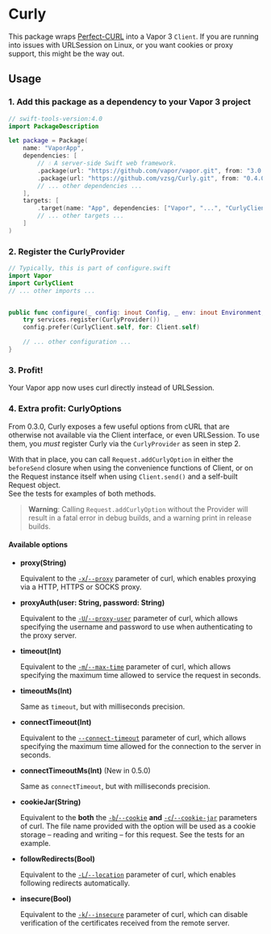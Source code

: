 # Curly

This package wraps [Perfect-CURL](https://github.com/PerfectlySoft/Perfect-CURL) into a Vapor 3 `Client`. If you are running into issues with URLSession on Linux, or you want cookies or proxy support, this might be the way out.

## Usage

### 1. Add this package as a dependency to your Vapor 3 project

```swift
// swift-tools-version:4.0
import PackageDescription

let package = Package(
    name: "VaporApp",
    dependencies: [
        // 💧 A server-side Swift web framework.
        .package(url: "https://github.com/vapor/vapor.git", from: "3.0.0"),
        .package(url: "https://github.com/vzsg/Curly.git", from: "0.4.0"),
        // ... other dependencies ...
    ],
    targets: [
        .target(name: "App", dependencies: ["Vapor", "...", "CurlyClient"]),
        // ... other targets ...
    ]
)
```

### 2. Register the CurlyProvider

```swift
// Typically, this is part of configure.swift
import Vapor
import CurlyClient
// ... other imports ...


public func configure(_ config: inout Config, _ env: inout Environment, _ services: inout Services) throws {
    try services.register(CurlyProvider())
    config.prefer(CurlyClient.self, for: Client.self)

    // ... other configuration ...
}
```

### 3. Profit!

Your Vapor app now uses curl directly instead of URLSession.

### 4. Extra profit: CurlyOptions

From 0.3.0, Curly exposes a few useful options from cURL that are otherwise not available via the Client interface, or even URLSession. To use them, you _must_ register Curly via the `CurlyProvider` as seen in step 2.

With that in place, you can call `Request.addCurlyOption` in either the `beforeSend` closure when using the convenience functions of Client, or on the Request instance itself when using `Client.send()` and a self-built Request object.  
See the tests for examples of both methods.

> **Warning**: Calling `Request.addCurlyOption` without the Provider will result in a fatal error in debug builds, and a warning print in release builds.


#### Available options

- **proxy(String)**

    Equivalent to the [`-x`/`--proxy`](https://curl.haxx.se/docs/manpage.html#-x) parameter of curl, which enables proxying via a HTTP, HTTPS or SOCKS proxy.

- **proxyAuth(user: String, password: String)**

    Equivalent to the [`-U`/`--proxy-user`](https://curl.haxx.se/docs/manpage.html#-U) parameter of curl, which allows specifying the username and password to use when authenticating to the proxy server.

- **timeout(Int)**

    Equivalent to the [`-m`/`--max-time`](https://curl.haxx.se/docs/manpage.html#-m) parameter of curl, which allows specifying the maximum time allowed to service the request in seconds.

- **timeoutMs(Int)**

    Same as `timeout`, but with milliseconds precision.

- **connectTimeout(Int)**

    Equivalent to the [`--connect-timeout`](https://curl.haxx.se/docs/manpage.html#--connect-timeout) parameter of curl, which allows specifying the maximum time allowed for the connection to the server in seconds.

- **connectTimeoutMs(Int)** (New in 0.5.0)

    Same as `connectTimeout`, but with milliseconds precision.

- **cookieJar(String)**
  
  Equivalent to the **both** the [`-b`/`--cookie`](ttps://curl.haxx.se/docs/manpage.html#-b) **and** [`-c`/`--cookie-jar`](ttps://curl.haxx.se/docs/manpage.html#-c) parameters of curl. The file name provided with the option will be used as a cookie storage – reading and writing – for this request. See the tests for an example.

- **followRedirects(Bool)**

    Equivalent to the [`-L`/`--location`](https://curl.haxx.se/docs/manpage.html#-L) parameter of curl, which enables following redirects automatically.

- **insecure(Bool)**

    Equivalent to the [`-k`/`--insecure`](https://curl.haxx.se/docs/manpage.html#-k) parameter of curl, which can disable verification of the certificates received from the remote server.
